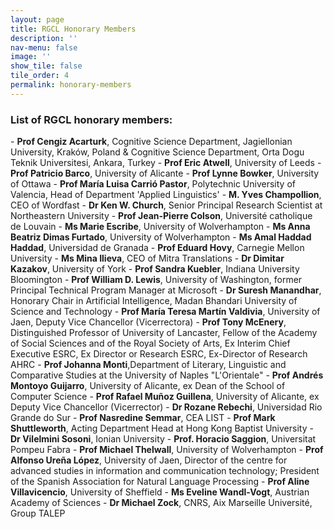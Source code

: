 ```yaml
---
layout: page
title: RGCL Honorary Members 
description: ''
nav-menu: false 
image: '' 
show_tile: false
tile_order: 4
permalink: honorary-members
---
```


<h3>List of RGCL honorary members:</h3>
- <b>Prof Cengiz Acarturk</b>, Cognitive Science Department, Jagiellonian University, Kraków, Poland & Cognitive Science Department, Orta Dogu Teknik Universitesi, Ankara, Turkey
- <b>Prof Eric Atwell</b>, University of Leeds
- <b>Prof Patricio Barco</b>, University of Alicante
- <b>Prof Lynne Bowker</b>, University of Ottawa
- <b>Prof María Luisa Carrió Pastor</b>, Polytechnic University of Valencia, Head of Department 'Applied Linguistics'
- <b>M. Yves Champollion</b>, CEO of Wordfast
- <b>Dr Ken W. Church</b>, Senior Principal Research Scientist at Northeastern University
- <b>Prof Jean-Pierre Colson</b>, Université catholique de Louvain
- <b>Ms Marie Escribe</b>, University of Wolverhampton
- <b>Ms Anna Beatriz Dimas Furtado</b>, University of Wolverhampton
- <b>Ms Amal Haddad Haddad</b>, Universidad de Granada
- <b>Prof Eduard Hovy</b>, Carnegie Mellon University
- <b>Ms Mina Ilieva</b>, CEO of Mitra Translations
- <b>Dr Dimitar Kazakov</b>, University of York
- <b>Prof Sandra Kuebler</b>, Indiana University Bloomington
- <b>Prof William D. Lewis</b>, University of Washington, former Principal Technical Program Manager at Microsoft
- <b>Dr Suresh Manandhar</b>, Honorary Chair in Artificial Intelligence, Madan Bhandari University of Science and Technology
- <b>Prof María Teresa Martín Valdivia</b>, University of Jaen, Deputy Vice Chancellor (Vicerrectora)
- <b>Prof Tony McEnery</b>, Distinguished Professor of University of Lancaster, Fellow of the Academy of Social Sciences and of the Royal Society of Arts, Ex Interim Chief Executive ESRC, Ex Director or Research ESRC, Ex-Director of Research AHRC 
- <b>Prof Johanna Monti</b>,Department of Literary, Linguistic and Comparative Studies at the University of Naples "L'Orientale"
- <b>Prof Andrés Montoyo Guijarro</b>, University of Alicante, ex Dean of the School of Computer Science
- <b>Prof Rafael Muñoz Guillena</b>, University of Alicante, ex Deputy Vice Chancellor (Vicerrector)
- <b>Dr Rozane Rebechi</b>, Universidad Rio Grande do Sur
- <b>Prof Nasredine Semmar</b>, CEA LIST
- <b>Prof Mark Shuttleworth</b>, Acting Department Head at Hong Kong Baptist University
- <b>Dr Vilelmini Sosoni</b>, Ionian University
- <b>Prof. Horacio Saggion</b>, Universitat Pompeu Fabra
- <b>Prof Michael Thelwall</b>, University of Wolverhampton
- <b>Prof Alfonso Ureña López</b>, University of Jaen, Director of the centre for advanced studies in information and communication technology;  President of the Spanish Association for Natural Language Processing
- <b>Prof Aline Villavicencio</b>, University of Sheffield
- <b>Ms Eveline Wandl-Vogt</b>, Austrian Academy of Sciences
- <b>Dr Michael Zock</b>, CNRS, Aix Marseille Université, Group TALEP
